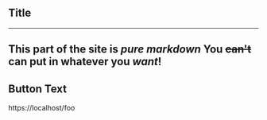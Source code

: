 ## Title
---
This part of the site is _pure_ *markdown*
You ~~can't~~ can put in whatever you *_want_*!
---
Button Text
---
https://localhost/foo